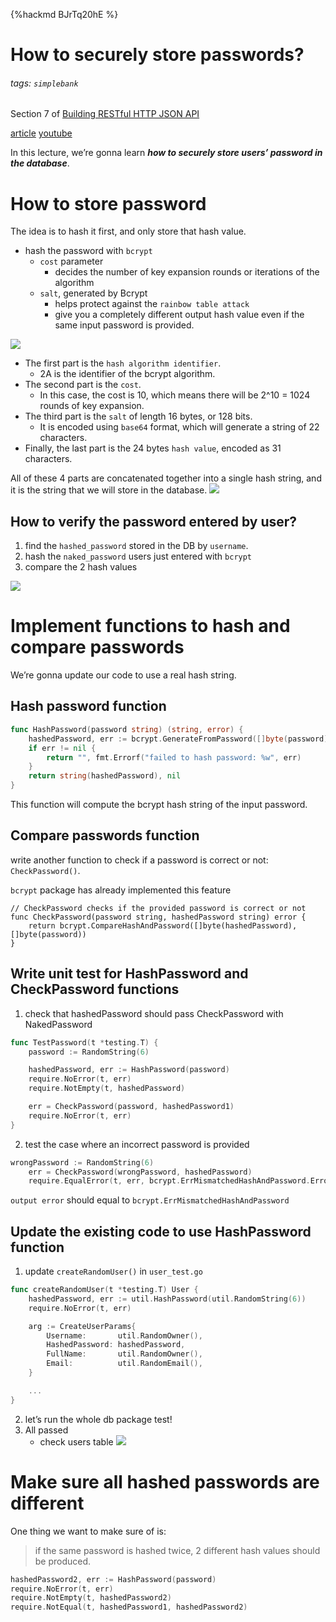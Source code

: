 {%hackmd BJrTq20hE %}
# How to securely store passwords?
###### tags: `simplebank`

Section 7 of [Building RESTful HTTP JSON API](/Ts3fNR-oTPCvC2mnrWDHyQ)

[article](https://dev.to/techschoolguru/how-to-securely-store-passwords-3cg7)
[youtube](https://www.youtube.com/watch?v=mJ8b5GcvoxQ&list=PLy_6D98if3ULEtXtNSY_2qN21VCKgoQAE&index=17)

In this lecture, we’re gonna learn ***how to securely store users’ password in the database***.

# How to store password
The idea is to hash it first, and only store that hash value.
- hash the password with `bcrypt`
    - `cost` parameter
        - decides the number of key expansion rounds or iterations of the algorithm
    - `salt`, generated by Bcrypt
        - helps protect against the `rainbow table attack`
        - give you a completely different output hash value even if the same input password is provided.

![](https://i.imgur.com/8DdoAYn.png)
* The first part is the `hash algorithm identifier`.
    * 2A is the identifier of the bcrypt algorithm.
* The second part is the `cost`. 
    * In this case, the cost is 10, which means there will be 2^10 = 1024 rounds of key expansion.
* The third part is the `salt` of length 16 bytes, or 128 bits. 
    * It is encoded using `base64` format, which will generate a string of 22 characters.
* Finally, the last part is the 24 bytes `hash value`, encoded as 31 characters.

All of these 4 parts are concatenated together into a single hash string, and it is the string that we will store in the database.
![](https://i.imgur.com/YE45SLU.png)

## How to verify the password entered by user?
1. find the `hashed_password` stored in the DB by `username`.
2. hash the `naked_password` users just entered with `bcrypt`
3. compare the 2 hash values

![](https://i.imgur.com/hkbA0Um.png)

# Implement functions to hash and compare passwords
We’re gonna update our code to use a real hash string.

## Hash password function
```go
func HashPassword(password string) (string, error) {
    hashedPassword, err := bcrypt.GenerateFromPassword([]byte(password), bcrypt.DefaultCost)
    if err != nil {
        return "", fmt.Errorf("failed to hash password: %w", err)
    }
    return string(hashedPassword), nil
}
```

This function will compute the bcrypt hash string of the input password.

## Compare passwords function

write another function to check if a password is correct or not: `CheckPassword()`.

`bcrypt` package has already implemented this feature

```
// CheckPassword checks if the provided password is correct or not
func CheckPassword(password string, hashedPassword string) error {
    return bcrypt.CompareHashAndPassword([]byte(hashedPassword), []byte(password))
}
```

## Write unit test for HashPassword and CheckPassword functions

1. check that hashedPassword should pass CheckPassword with NakedPassword
```go
func TestPassword(t *testing.T) {
    password := RandomString(6)

    hashedPassword, err := HashPassword(password)
    require.NoError(t, err)
    require.NotEmpty(t, hashedPassword)

    err = CheckPassword(password, hashedPassword1)
    require.NoError(t, err)
}
```

2. test the case where an incorrect password is provided

```go
wrongPassword := RandomString(6)
    err = CheckPassword(wrongPassword, hashedPassword)
    require.EqualError(t, err, bcrypt.ErrMismatchedHashAndPassword.Error())
```

`output error` should equal to `bcrypt.ErrMismatchedHashAndPassword`

## Update the existing code to use HashPassword function

1. update `createRandomUser()` in `user_test.go`

```go
func createRandomUser(t *testing.T) User {
    hashedPassword, err := util.HashPassword(util.RandomString(6))
    require.NoError(t, err)

    arg := CreateUserParams{
        Username:       util.RandomOwner(),
        HashedPassword: hashedPassword,
        FullName:       util.RandomOwner(),
        Email:          util.RandomEmail(),
    }

    ...
}
```

2. let’s run the whole db package test!
3. All passed
    - check users table
        ![](https://i.imgur.com/FgdKhVW.png)

# Make sure all hashed passwords are different

One thing we want to make sure of is:

>if the same password is hashed twice, 2 different hash values should be produced.

```go
hashedPassword2, err := HashPassword(password)
require.NoError(t, err)
require.NotEmpty(t, hashedPassword2)
require.NotEqual(t, hashedPassword1, hashedPassword2)
```